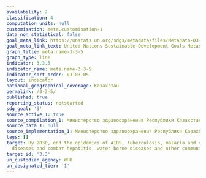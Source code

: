```yaml
---
availability: 2
classification: 4
computation_units: null
customisation: meta.customisation-1
data_non_statistical: false
goal_meta_link: https://unstats.un.org/sdgs/metadata/files/Metadata-03-03-05.pdf
goal_meta_link_text: United Nations Sustainable Development Goals Metadata (pdf 865kB)
graph_title: meta.name-3-3-5
graph_type: line
indicator: 3.3.5
indicator_name: meta.name-3-3-5
indicator_sort_order: 03-03-05
layout: indicator
national_geographical_coverage: Казахстан
permalink: /3-3-5/
published: true
reporting_status: notstarted
sdg_goal: '3'
source_active_1: true
source_compilation_1: Министерство здравоохранения Республики Казахстан
source_data_1: null
source_implementation_1: Министерство здравоохранения Республики Казахстан
tags: []
target: By 2030, end the epidemics of AIDS, tuberculosis, malaria and neglected tropical
  diseases and combat hepatitis, water-borne diseases and other communicable diseases
target_id: '3.3'
un_custodian_agency: WHO
un_designated_tier: '1'
---
```

